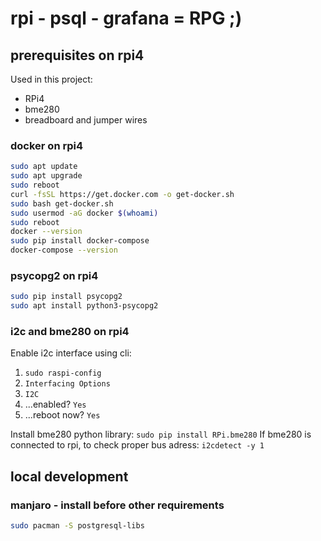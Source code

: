 # rpi - psql - grafana = RPG ;)

## prerequisites on rpi4

Used in this project:
- RPi4
- bme280
- breadboard and jumper wires

### docker on rpi4

```bash
sudo apt update
sudo apt upgrade
sudo reboot
curl -fsSL https://get.docker.com -o get-docker.sh
sudo bash get-docker.sh
sudo usermod -aG docker $(whoami)
sudo reboot
docker --version
sudo pip install docker-compose
docker-compose --version
```

### psycopg2 on rpi4

```bash
sudo pip install psycopg2
sudo apt install python3-psycopg2
```

### i2c and bme280 on rpi4

Enable i2c interface using cli:
1. `sudo raspi-config`
2. `Interfacing Options`
3. `I2C`
4. ...enabled? `Yes`
5. ...reboot now? `Yes`

Install bme280 python library: `sudo pip install RPi.bme280`
If bme280 is connected to rpi, to check proper bus adress: `i2cdetect -y 1`

## local development

### manjaro - install before other requirements

```bash
sudo pacman -S postgresql-libs
```
